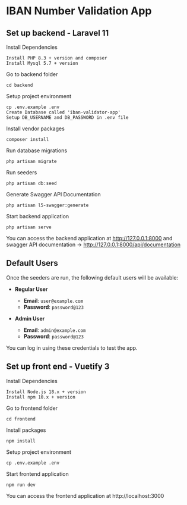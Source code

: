 # IBAN Number Validation App
## Set up backend - Laravel 11

Install Dependencies
```
Install PHP 8.3 + version and composer
Install Mysql 5.7 + version
```
Go to backend folder
```
cd backend
```
Setup project environment
```
cp .env.example .env
Create Database called 'iban-validator-app'
Setup DB_USERNAME and DB_PASSWORD in .env file
```   
Install vendor packages
```
composer install
```
Run database migrations
```
php artisan migrate
```
Run seeders
```
php artisan db:seed
```
Generate Swagger API Documentation 
```
php artisan l5-swagger:generate
```
Start backend application
```
php artisan serve
```
You can access the backend application at http://127.0.0.1:8000 and swagger API documentation -> http://127.0.0.1:8000/api/documentation


## Default Users
Once the seeders are run, the following default users will be available:

- **Regular User**  
  - **Email**: `user@example.com`  
  - **Password**: `password@123`

- **Admin User**  
  - **Email**: `admin@example.com`  
  - **Password**: `password@123`

You can log in using these credentials to test the app.


## Set up front end - Vuetify 3
Install Dependencies
```
Install Node.js 18.x + version
Install npm 10.x + version
```
Go to frontend folder
```
cd frontend
```
Install packages
```
npm install
```
Setup project environment
```
cp .env.example .env
```
Start frontend application
```
npm run dev
```
You can access the frontend application at http://localhost:3000


